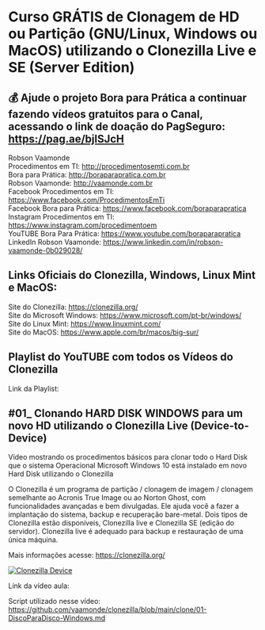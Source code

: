 # Curso GRÁTIS de Clonagem de HD ou Partição (GNU/Linux, Windows ou MacOS) utilizando o Clonezilla Live e SE (Server Edition)

## 💰 Ajude o projeto Bora para Prática a continuar fazendo vídeos gratuitos para o Canal, acessando o link de doação do PagSeguro: https://pag.ae/bjlSJcH

Robson Vaamonde<br>
Procedimentos em TI: http://procedimentosemti.com.br<br>
Bora para Prática: http://boraparapratica.com.br<br>
Robson Vaamonde: http://vaamonde.com.br<br>
Facebook Procedimentos em TI: https://www.facebook.com/ProcedimentosEmTi<br>
Facebook Bora para Prática: https://www.facebook.com/boraparapratica<br>
Instagram Procedimentos em TI: https://www.instagram.com/procedimentoem<br>
YouTUBE Bora Para Prática: https://www.youtube.com/boraparapratica<br>
LinkedIn Robson Vaamonde: https://www.linkedin.com/in/robson-vaamonde-0b029028/<br>

## **Links Oficiais do Clonezilla, Windows, Linux Mint e MacOS:**
Site do Clonezilla: https://clonezilla.org/<br>
Site do Microsoft Windows: https://www.microsoft.com/pt-br/windows/<br>
Site do Linux Mint: https://www.linuxmint.com/​<br>
Site do MacOS: https://www.apple.com/br/macos/big-sur/

## **Playlist do YouTUBE com todos os Vídeos do Clonezilla**
Link da Playlist: 

## **#01_ Clonando HARD DISK WINDOWS para um novo HD utilizando o Clonezilla Live (Device-to-Device)**

Vídeo mostrando os procedimentos básicos para clonar todo o Hard Disk que o sistema Operacional Microsoft Windows 10 está instalado em novo Hard Disk utilizando o Clonezilla 

O Clonezilla é um programa de partição / clonagem de imagem / clonagem semelhante ao Acronis True Image ou ao Norton Ghost, com funcionalidades avançadas e bem divulgadas. Ele ajuda você a fazer a implantação do sistema, backup e recuperação bare-metal. Dois tipos de Clonezilla estão disponíveis, Clonezilla live e Clonezilla SE (edição do servidor). Clonezilla live é adequado para backup e restauração de uma única máquina.

Mais informações acesse: https://clonezilla.org/<br>

[![Clonezilla Device](http://img.youtube.com/vi//0.jpg)]( "Device-to-Device")

Link da vídeo aula: 

Script utilizado nesse vídeo: https://github.com/vaamonde/clonezilla/blob/main/clone/01-DiscoParaDisco-Windows.md
